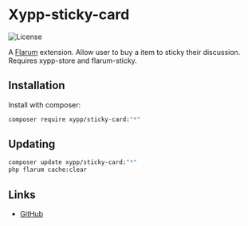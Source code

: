 # Xypp-sticky-card

![License](https://img.shields.io/badge/license-MIT-blue.svg)

A [Flarum](http://flarum.org) extension. Allow user to buy a item to sticky their discussion.
Requires xypp-store and flarum-sticky.

## Installation

Install with composer:

```sh
composer require xypp/sticky-card:"*"
```

## Updating

```sh
composer update xypp/sticky-card:"*"
php flarum cache:clear
```

## Links

- [GitHub](https://github.com/zxy19/flarum-sticky-card)
